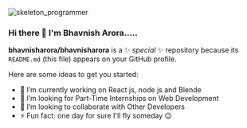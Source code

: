 ![skeleton_programmer](https://user-images.githubusercontent.com/80477606/183260573-fbad9030-bbe1-416f-9bb6-40b2d82fb333.gif)
### Hi there 👋 I'm Bhavnish Arora.....

**bhavnisharora/bhavnisharora** is a ✨ _special_ ✨ repository because its `README.md` (this file) appears on your GitHub profile.

Here are some ideas to get you started:

- 🔭 I’m currently working on React js, node js and Blende
- 👯 I’m looking for Part-Time Internships on Web Development
- 🤔 I’m looking to collaborate with Other Developers
- ⚡ Fun fact: one day for sure I'll fly someday 😉 
